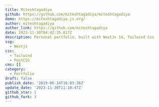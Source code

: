 ```yaml
---
title: Miteshtagadiya
github: https://github.com/miteshtagadiya/miteshtagadiya
demo: https://miteshtagadiya.js.org/
author: miteshtagadiya
author_link: https://github.com/miteshtagadiya
date: 2023-11-30T04:42:35.017Z
description: Personal portfolio, built with NextJs 14, Tailwind Css
ssg:
  - Nextjs
css:
  - Tailwind
  - PostCSS
cms: []
category:
  - Portfolio
draft: false
publish_date: '2019-06-24T16:03:36Z'
update_date: '2023-11-30T11:10:47Z'
github_star: 1
github_fork: 3
---
```

